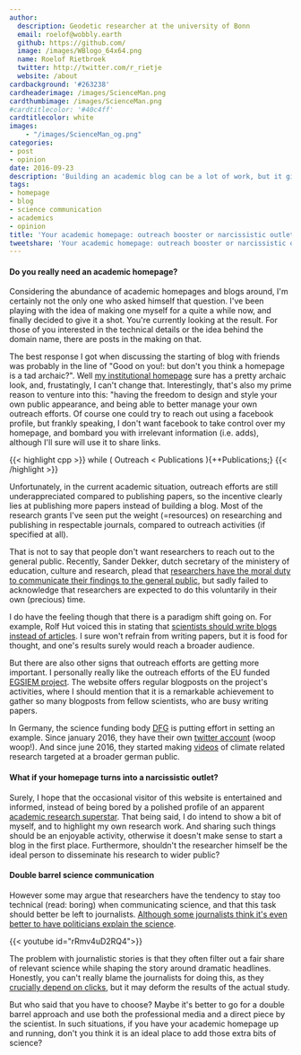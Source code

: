 ```yaml
---
author:
  description: Geodetic researcher at the university of Bonn
  email: roelof@wobbly.earth
  github: https://github.com/
  image: /images/WBlogo_64x64.png
  name: Roelof Rietbroek
  twitter: http://twitter.com/r_rietje
  website: /about
cardbackground: '#263238'
cardheaderimage: /images/ScienceMan.png
cardthumbimage: /images/ScienceMan.png
#cardtitlecolor: '#40c4ff'
cardtitlecolor: white
images: 
    - "/images/ScienceMan_og.png"
categories:
- post
- opinion
date: 2016-09-23
description: 'Building an academic blog can be a lot of work, but it gives you a science communication platform over which you have full control.'
tags:
- homepage
- blog
- science communication
- academics
- opinion
title: 'Your academic homepage: outreach booster or narcissistic outlet?'
tweetshare: 'Your academic homepage: outreach booster or narcissistic outlet?'
--- 
```



#### Do you really need an academic homepage?
Considering the abundance of academic homepages and blogs around, I'm certainly not the only one who asked himself that question. I've been playing with the idea of making one myself for a quite a while now, and finally decided to give it a shot. You're currently looking at the result. For those of you interested in the technical details or the idea behind the domain name, there are posts in the making on that.

The best response I got when discussing the starting of blog with friends was probably in the line of "Good on you!: but don't you think a homepage is a tad archaic?". Well [my institutional homepage](http://www.igg.uni-bonn.de/apmg/index.php?id=rietbroek) sure has a pretty archaic look, and, frustatingly, I can't change that. Interestingly, that's also my prime reason to venture into this: "having the freedom to design and style your own public appearance, and being able to better manage your own outreach efforts. Of course one could try to reach out using a facebook profile, but frankly speaking, I don't want facebook to take control over my homepage, and bombard you with irrelevant information (i.e. adds), although I'll sure will use it to share links.

{{< highlight cpp >}}
while ( Outreach < Publications ){++Publications;}
{{< /highlight >}} 

Unfortunately, in the current academic situation, outreach efforts are still underappreciated compared to publishing papers, so the incentive clearly lies at publishing more papers instead of building a blog. Most of the research grants I've seen put the weight (=resources) on researching and publishing in respectable journals, compared to outreach activities (if specified at all).

That is not to say that people don't want researchers to reach out to the general public. Recently, Sander Dekker, dutch secretary of the ministery of education, culture and research, plead that [researchers have the moral duty to communicate their findings to the general public](http://www.scienceguide.nl/201609/de-echte-waarde-van-wetenschap.aspx), but sadly failed to acknowledge that researchers are expected to do this voluntarily in their own (precious) time.

I do have the feeling though that there is a paradigm shift going on. For example, Rolf Hut voiced this in stating that [scientists should write blogs instead of articles](http://rolfhut.nl/2016/07/27/why-scientists-should-write-blogs-instead-of-articles/). I sure won't refrain from writing papers, but it is food for thought, and one's results surely would reach a broader audience.

But there are also other signs that outreach efforts are getting more important. I personally really like the outreach efforts of the EU funded [EGSIEM project](http://www.egsiem.eu). The website offers regular blogposts on the project's activities, where I should mention that it is a remarkable achievement to gather so many blogposts from fellow scientists, who are busy writing papers.

In Germany, the science funding body [DFG](http://www.dfg.de) is putting effort in setting an example. Since january 2016, they have their own [twitter account](https://twitter.com/dfg_public) (woop woop!). And since june 2016, they started making [videos](http://www.dfg.de/klimataucher) of climate related research targeted at a broader german public.



#### What if your homepage turns into a narcissistic outlet? 
Surely, I hope that the occasional visitor of this website is entertained and informed, instead of being bored by a polished profile of an apparent [academic research superstar](https://scholar.google.nl/citations?user=qGuYgMsAAAAJ&hl=en). That being said, I do intend to show a bit of myself, and to highlight my own research work. And sharing such things should be an enjoyable activity, otherwise it doesn't make sense to start a blog in the first place. Furthermore, shouldn't the researcher himself be the ideal person to disseminate his research to wider public?

#### Double barrel science communication
However some may argue that researchers have the tendency to stay too technical (read: boring) when communicating science, and that this task should better be left to journalists. [Although some journalists think it's even better to have politicians explain the science](https://www.theguardian.com/science/life-and-physics/2016/apr/16/justin-trudeau-and-quantum-computers).

{{< youtube id="rRmv4uD2RQ4">}}  


The problem with journalistic stories is that they often filter out a fair share of relevant science while shaping the story around dramatic headlines. Honestly, you can't really blame the journalists for doing this, as they [crucially depend on clicks](http://www.bbc.com/news/uk-wales-34213693), but it may deform the results of the actual study. 



But who said that you have to choose? Maybe it's better to go for a double barrel approach and use both the professional media and a direct piece by the scientist. In such situations, if you have your academic homepage up and running, don't you think it is an ideal place to add those extra bits of science?
